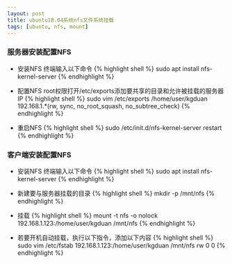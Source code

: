 ```yaml
---
layout: post
title: ubuntu18.04系统nfs文件系统挂载
tags: [ubuntu, nfs, mount]
---
```


### 服务器安装配置NFS

- 安装NFS
终端输入以下命令
{% highlight shell %}
sudo apt install nfs-kernel-server
{% endhighlight %}

- 配置NFS
root权限打开/etc/exports添加要共享的目录和允许被挂载的服务器IP
{% highlight shell %}
sudo vim /etc/exports
/home/user/kgduan 192.168.1.*(rw, sync, no_root_squash, no_subtree_check)
{% endhighlight %}

- 重启NFS
{% highlight shell %}
sudo /etc/init.d/nfs-kernel-server restart
{% endhighlight %}

### 客户端安装配置NFS

- 安装NFS
终端输入以下命令
{% highlight shell %}
sudo apt install nfs-kernel-server
{% endhighlight %}

- 新建要与服务器挂载的目录
{% highlight shell %}
mkdir -p /mnt/nfs
{% endhighlight %}

- 挂载
{% highlight shell %}
mount -t nfs -o nolock 192.168.1.123:/home/user/kgduan /mnt/nfs
{% endhighlight %}

- 若要开机自动挂载，执行以下指令，添加以下内容
{% highlight shell %}
sudo vim /etc/fstab
192.168.1.123:/home/user/kgduan /mnt/nfs rw 0 0
{% endhighlight %}
